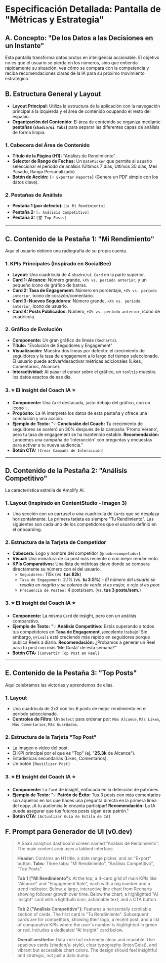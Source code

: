 # Especificación Detallada: Pantalla de "Métricas y Estrategia"

## A. Concepto: "De los Datos a las Decisiones en un Instante"

Esta pantalla transforma datos brutos en inteligencia accionable. El objetivo no es que el usuario se pierda en los números, sino que entienda rápidamente su situación, vea cómo se compara con la competencia y reciba recomendaciones claras de la IA para su próximo movimiento estratégico.

## B. Estructura General y Layout

-   **Layout Principal:** Utiliza la estructura de la aplicación con la navegación principal a la izquierda y el área de contenido ocupando el resto del espacio.
-   **Organización del Contenido:** El área de contenido se organiza mediante **pestañas (`shadcn/ui Tabs`)** para separar las diferentes capas de análisis de forma limpia.

### 1. Cabecera del Área de Contenido
-   **Título de la Página (H1):** "Análisis de Rendimiento"
-   **Selector de Rango de Fechas:** Un `DatePicker` que permite al usuario seleccionar el período de análisis (Últimos 7 días, Últimos 30 días, Mes Pasado, Rango Personalizado).
-   **Botón de Acción:** `[⬇️ Exportar Reporte]` (Genera un PDF simple con los datos clave).

### 2. Pestañas de Análisis
-   **Pestaña 1 (por defecto):** `[📊 Mi Rendimiento]`
-   **Pestaña 2:** `[⚔️ Análisis Competitivo]`
-   **Pestaña 3:** `[🏆 Top Posts]`

---

## C. Contenido de la Pestaña 1: "Mi Rendimiento"

Aquí el usuario obtiene una radiografía de su propia cuenta.

### 1. KPIs Principales (Inspirado en SocialBee)
-   **Layout:** Una cuadrícula de 4 `shadcn/ui Card` en la parte superior.
-   **Card 1: Alcance:** Número grande, `+X% vs. período anterior`, y un pequeño icono de gráfico de barras.
-   **Card 2: Tasa de Engagement:** Número en porcentaje, `+X% vs. período anterior`, icono de corazón/comentario.
-   **Card 3: Nuevos Seguidores:** Número grande, `+X% vs. período anterior`, icono de usuario.
-   **Card 4: Posts Publicados:** Número, `+X% vs. período anterior`, icono de cuadrícula.

### 2. Gráfico de Evolución
-   **Componente:** Un gran gráfico de líneas (`Recharts`).
-   **Título:** "Evolución de Seguidores y Engagement"
-   **Visualización:** Muestra dos líneas por defecto: el crecimiento de seguidores y la tasa de engagement a lo largo del tiempo seleccionado. El usuario puede activar/desactivar métricas adicionales (Likes, Comentarios, Alcance).
-   **Interactividad:** Al pasar el cursor sobre el gráfico, un `tooltip` muestra los datos exactos de ese día.

### 3. ⭐ El Insight del Coach IA ⭐
-   **Componente:** Una `Card` destacada, justo debajo del gráfico, con un icono `💡`.
-   **Propósito:** La IA interpreta los datos de esta pestaña y ofrece una conclusión y una acción.
-   **Ejemplo de Texto:** "💡 **Conclusión del Coach:** Tu crecimiento de seguidores se aceleró un 30% después de la campaña 'Promo Verano', pero tu tasa de engagement se ha mantenido estable. **Recomendación:** Lancemos una campaña de 'Interacción' con preguntas y encuestas para activar a tu nueva audiencia."
-   **Botón CTA:** `[Crear Campaña de Interacción]`

---

## D. Contenido de la Pestaña 2: "Análisis Competitivo"

La característica estrella de Amplify AI.

### 1. Layout (Inspirado en ContentStudio - Imagen 3)
-   Una sección con un carrusel o una cuadrícula de `Cards` que se desplaza horizontalmente. La primera tarjeta es siempre "Tu Rendimiento". Las siguientes son cada uno de los competidores que el usuario definió en el onboarding.

### 2. Estructura de la Tarjeta de Competidor
-   **Cabecera:** Logo y nombre del competidor (`@nombrecompetidor`).
-   **Visual:** Una miniatura de su post más reciente o con mejor rendimiento.
-   **KPIs Comparativos:** Una lista de métricas clave donde se compara directamente su número con el del usuario.
    -   `Seguidores:` 115k (vs. **tus 82k**)
    -   `Tasa de Engagement:` 2.1% (vs. **tu 3.5%**) - *El número del usuario se resalta en negrita y se colorea de verde si es mejor, o rojo si es peor.*
    -   `Frecuencia de Posteo:` 4 posts/sem. (vs. **tus 3 posts/sem.**)

### 3. ⭐ El Insight del Coach IA ⭐
-   **Componente:** La misma `Card` de insight, pero con un análisis comparativo.
-   **Ejemplo de Texto:** "💡 **Análisis Competitivo:** Estás superando a todos tus competidores en **Tasa de Engagement**, ¡excelente trabajo! Sin embargo, `@rival1` está creciendo más rápido en seguidores porque publica Reels a diario. **Recomendación:** ¿Probamos a generar un Reel para tu post con más 'Me Gusta' de esta semana?"
-   **Botón CTA:** `[Convertir Top Post en Reel]`

---

## E. Contenido de la Pestaña 3: "Top Posts"

Aquí celebramos las victorias y aprendemos de ellas.

### 1. Layout
-   Una cuadrícula de 2x3 con los 6 posts de mejor rendimiento en el período seleccionado.
-   **Controles de Filtro:** Un `Select` para ordenar por: `Más Alcance`, `Más Likes`, `Más Comentarios`, `Más Guardados`.

### 2. Estructura de la Tarjeta "Top Post"
-   La imagen o vídeo del post.
-   El KPI principal por el que es "Top" (ej. "**25.3k** de Alcance").
-   Estadísticas secundarias (Likes, Comentarios).
-   Un botón `[Reutilizar Post]`

### 3. ⭐ El Insight del Coach IA ⭐
-   **Componente:** La `Card` de insight, enfocada en la detección de patrones.
-   **Ejemplo de Texto:** "💡 **Patrón de Éxito:** Tus 3 posts con más comentarios son aquellos en los que haces una pregunta directa en la primera línea del copy. ¡A tu audiencia le encanta participar! **Recomendación:** La IA puede asegurar que tus futuros posts sigan este patrón."
-   **Botón CTA:** `[Actualizar Guía de Estilo de IA]`

## F. Prompt para Generador de UI (v0.dev)

> A SaaS analytics dashboard screen named "Análisis de Rendimiento". The main content area uses a tabbed interface.
>
> **Header:** Contains an H1 title, a date range picker, and an "Export" button.
> **Tabs:** Three tabs: "Mi Rendimiento", "Análisis Competitivo", "Top Posts".
>
> **Tab 1 ("Mi Rendimiento"):**
> At the top, a 4-card grid of main KPIs like "Alcance" and "Engagement Rate", each with a big number and a trend indicator. Below, a large, interactive line chart from Recharts showing follower growth over time. Below the chart, a highlighted "AI Insight" card with a lightbulb icon, actionable text, and a CTA button.
>
> **Tab 2 ("Análisis Competitivo"):**
> Features a horizontally scrollable section of cards. The first card is "Tu Rendimiento". Subsequent cards are for competitors, showing their logo, a recent post, and a list of comparative KPIs where the user's number is highlighted in green or red. Includes a dedicated "AI Insight" card below.
>
> **Overall aesthetic:** Data-rich but extremely clean and readable. Use spacious cards (shadcn/ui style), clear typography (Inter/Geist), and vibrant but accessible chart colors. The design should feel insightful and strategic, not just a data dump.